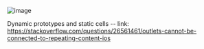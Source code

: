 ![image](https://user-images.githubusercontent.com/81428296/147294989-374445be-9462-4b2c-8f36-107c4ad3573f.png)

Dynamic prototypes and static cells -- link: https://stackoverflow.com/questions/26561461/outlets-cannot-be-connected-to-repeating-content-ios
